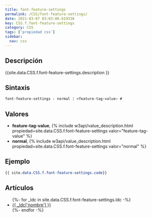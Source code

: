 ```yaml
---
title: font-feature-settings
permalink: /CSS/font-feature-settings/
date: 2021-03-07 03:03:00.619338
key: CSS.f.font-feature-settings
category: CSS
tags: ['propiedad css']
sidebar: 
  nav: css
---
```


## Descripción
{{site.data.CSS.f.font-feature-settings.description }}

## Sintaxis
~~~css
font-feature-settings : normal | <feature-tag-value> #
~~~

## Valores
* **feature-tag-value**,  {% include w3api/value_description.html propiedad=site.data.CSS.f.font-feature-settings valor="feature-tag-value" %}
* **normal**,  {% include w3api/value_description.html propiedad=site.data.CSS.f.font-feature-settings valor="normal" %}

## Ejemplo
~~~css
{{ site.data.CSS.f.font-feature-settings.code}}
~~~

## Artículos
<ul>
{%- for _ldc in site.data.CSS.f.font-feature-settings.ldc -%}
   <li>
       <a href="{{_ldc['url'] }}">{{ _ldc['nombre'] }}</a>
   </li>
{%- endfor -%}
</ul>
